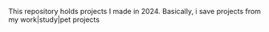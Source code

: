 This repository holds projects I made in 2024. Basically, i save projects from my work|study|pet projects
